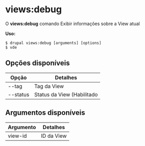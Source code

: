 # views:debug
O **views:debug** comando Exibir informações sobre a View atual

**Uso:**
```
$ drupal views:debug [arguments] [options] 
$ vde  
```

## Opções disponíveis
Opção | Detalhes
-------|-------------
--tag | Tag da View
--status | Status da View (Habilitado|Desabilitado)

## Argumentos disponíveis
Argumento | Detalhes
---------|-------------
view-id | ID da View
